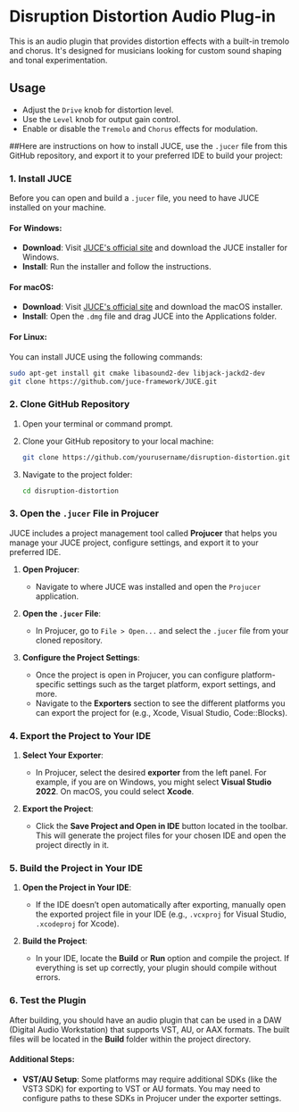 # Disruption Distortion Audio Plug-in

This is an audio plugin that provides distortion effects with a built-in tremolo and chorus. It's designed for musicians looking for custom sound shaping and tonal experimentation.

## Usage
- Adjust the `Drive` knob for distortion level.
- Use the `Level` knob for output gain control.
- Enable or disable the `Tremolo` and `Chorus` effects for modulation.


##Here are instructions on how to install JUCE, use the `.jucer` file from this GitHub repository, and export it to your preferred IDE to build your project:

### 1. **Install JUCE**

Before you can open and build a `.jucer` file, you need to have JUCE installed on your machine.

#### For Windows:

- **Download**: Visit [JUCE's official site](https://juce.com/get-juce) and download the JUCE installer for Windows.
- **Install**: Run the installer and follow the instructions.

#### For macOS:

- **Download**: Visit [JUCE's official site](https://juce.com/get-juce) and download the macOS installer.
- **Install**: Open the `.dmg` file and drag JUCE into the Applications folder.

#### For Linux:

You can install JUCE using the following commands:

```bash
sudo apt-get install git cmake libasound2-dev libjack-jackd2-dev
git clone https://github.com/juce-framework/JUCE.git
```

### 2. **Clone GitHub Repository**

1. Open your terminal or command prompt.
2. Clone your GitHub repository to your local machine:
   
   ```bash
   git clone https://github.com/yourusername/disruption-distortion.git
   ```

3. Navigate to the project folder:

   ```bash
   cd disruption-distortion
   ```

### 3. **Open the `.jucer` File in Projucer**

JUCE includes a project management tool called **Projucer** that helps you manage your JUCE project, configure settings, and export it to your preferred IDE.

1. **Open Projucer**:
   - Navigate to where JUCE was installed and open the `Projucer` application.

2. **Open the `.jucer` File**:
   - In Projucer, go to `File > Open...` and select the `.jucer` file from your cloned repository.
   
3. **Configure the Project Settings**:
   - Once the project is open in Projucer, you can configure platform-specific settings such as the target platform, export settings, and more.
   - Navigate to the **Exporters** section to see the different platforms you can export the project for (e.g., Xcode, Visual Studio, Code::Blocks).

### 4. **Export the Project to Your IDE**

1. **Select Your Exporter**:
   - In Projucer, select the desired **exporter** from the left panel. For example, if you are on Windows, you might select **Visual Studio 2022**. On macOS, you could select **Xcode**.

2. **Export the Project**:
   - Click the **Save Project and Open in IDE** button located in the toolbar. This will generate the project files for your chosen IDE and open the project directly in it.

### 5. **Build the Project in Your IDE**

1. **Open the Project in Your IDE**:
   - If the IDE doesn’t open automatically after exporting, manually open the exported project file in your IDE (e.g., `.vcxproj` for Visual Studio, `.xcodeproj` for Xcode).

2. **Build the Project**:
   - In your IDE, locate the **Build** or **Run** option and compile the project. If everything is set up correctly, your plugin should compile without errors.

### 6. **Test the Plugin**

After building, you should have an audio plugin that can be used in a DAW (Digital Audio Workstation) that supports VST, AU, or AAX formats. The built files will be located in the **Build** folder within the project directory.

#### Additional Steps:
- **VST/AU Setup**: Some platforms may require additional SDKs (like the VST3 SDK) for exporting to VST or AU formats. You may need to configure paths to these SDKs in Projucer under the exporter settings.

